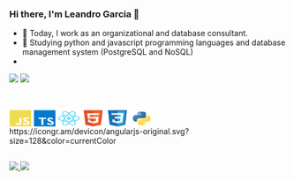 ### Hi there, I'm Leandro Garcia 👋

- 🔭 Today, I work as an organizational and database consultant.
- 🌱 Studying python and javascript programming languages ​​and database management system (PostgreSQL and NoSQL)
- 
<div>
<a href:"https://github.com/Leandro73">
<img heigth="180em" src="https://github-readme-stats-vercel.app/api?username=Leandro73&show_icons=true&theme=dark&include_all_commits=true&count_private=true"/>
<img heigth="180em" src="https://github-readme-stats-vercel.app/api/top-langs/?username=Leandro73&layout=compact&langs_count=16&theme=dark"/>
</div>

## 

<div style="display: inline_block"><br>
  <img align="center" alt="Rafa-Js" height="30" width="40" src="https://raw.githubusercontent.com/devicons/devicon/master/icons/javascript/javascript-plain.svg">
  <img align="center" alt="Rafa-Ts" height="30" width="40" src="https://raw.githubusercontent.com/devicons/devicon/master/icons/typescript/typescript-plain.svg">
  <img align="center" alt="Rafa-React" height="30" width="40" src="https://raw.githubusercontent.com/devicons/devicon/master/icons/react/react-original.svg">
  <img align="center" alt="Rafa-HTML" height="30" width="40" src="https://raw.githubusercontent.com/devicons/devicon/master/icons/html5/html5-original.svg">
  <img align="center" alt="Rafa-CSS" height="30" width="40" src="https://raw.githubusercontent.com/devicons/devicon/master/icons/css3/css3-original.svg">
  <img align="center" alt="Rafa-Python" height="30" width="40" src="https://raw.githubusercontent.com/devicons/devicon/master/icons/python/python-original.svg">
  https://icongr.am/devicon/angularjs-original.svg?size=128&color=currentColor
</div>

  ## 
  
<div> 
  <a href = "mailto:rochagarcia.garcia@gmail.com"><img src="https://img.shields.io/badge/-Gmail-%23333?style=for-the-badge&logo=gmail&logoColor=white" target="_blank">     </a>
  <a href="https://www.linkedin.com/in/leandro-garcia-7bb75b25" target="_blank"><img src="https://img.shields.io/badge/-LinkedIn-%230077B5?style=for-the-badge&logo=linkedin&logoColor=white" target="_blank">
  </a> 
</div>
